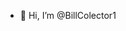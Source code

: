 - 👋 Hi, I’m @BillColector1

<!---
BillColector1/BillColector1 is a ✨ special ✨ repository because its `README.md` (this file) appears on your GitHub profile.
You can click the Preview link to take a look at your changes.
--->
